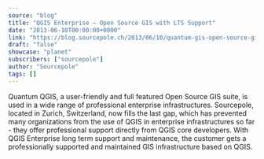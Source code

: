 ```yaml
---
source: "blog"
title: "QGIS Enterprise – Open Source GIS with LTS Support"
date: "2013-06-10T00:00:00+0000"
link: "https://blog.sourcepole.ch/2013/06/10/quantum-gis-open-source-gis-with-lts-support/"
draft: "false"
showcase: "planet"
subscribers: ["sourcepole"]
author: "Sourcepole"
tags: []
---
```


Quantum QGIS, a user-friendly and full featured Open Source GIS suite, is used in a wide range of professional enterprise infrastructures. Sourcepole, located in Zurich, Switzerland, now fills the last gap, which has prevented many organizations from the use of QGIS in enterprise infrastructures so far - they offer professional support directly from QGIS core developers. With QGIS Enterprise long term support and maintenance, the customer gets a professionally supported and maintained GIS infrastructure based on QGIS.
